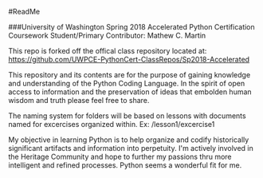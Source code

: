 #ReadMe

###University of Washington Spring 2018 Accelerated Python Certification Coursework
Student/Primary Contributor: Mathew C. Martin

This repo is forked off the offical class repository located at: https://github.com/UWPCE-PythonCert-ClassRepos/Sp2018-Accelerated

This repository and its contents are for the purpose of gaining knowledge and understanding of the Python Coding Language. In the spirit of open access to information and the preservation of ideas that embolden human wisdom and truth please feel free to share.

The naming system for folders will be based on lessons with documents named for excercises organized within. Ex: /lesson1/excercise1

My objective in learning Python is to help organize and codify historically significant artifacts and information into perpetuity. I'm actively involved in the Heritage Community and hope to further my passions thru more intelligent and refined processes. Python seems a wonderful fit for me.
